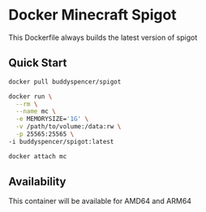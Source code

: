 # Docker Minecraft Spigot
This Dockerfile always builds the latest version of spigot


## Quick Start
```sh
docker pull buddyspencer/spigot
```

```sh
docker run \
  --rm \
  --name mc \
  -e MEMORYSIZE='1G' \
  -v /path/to/volume:/data:rw \
  -p 25565:25565 \
-i buddyspencer/spigot:latest
```
```sh
docker attach mc
```

## Availability
This container will be available for AMD64 and ARM64
